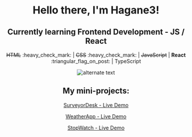  <h1 align="center">Hello there, I'm Hagane3!</h1>
 <h2 align="center">Currently learning Frontend Development - JS / React</h1>
 <p align="center"><strike>HTML</strike> :heavy_check_mark: | <strike>CSS</strike> :heavy_check_mark: | <strike>JavaScript</strike> | <strong>React</strong> :triangular_flag_on_post: | TypeScript</p>
 
 <p align="center">
    <img src="https://github-readme-streak-stats.herokuapp.com?user=Hagane3" alt="alternate text">
 </p>

<h2 align="center"> My mini-projects: </h2>
<p align="center"><a href="https://chic-wisp-32805b.netlify.app/">SurveyorDesk - Live Demo</a></p>
<p align="center"><a href="https://fantastic-hamster-c7689e.netlify.app/">WeatherApp - Live Demo</a></p>
<p align="center"><a href="https://deluxe-melomakarona-276e47.netlify.app/">StopWatch - Live Demo</a></p>
